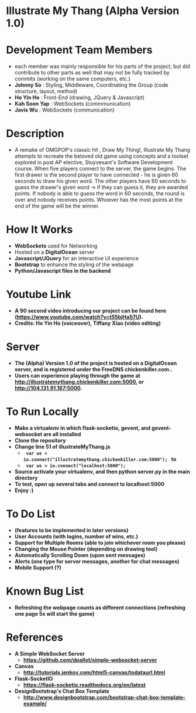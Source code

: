 # Illustrate My Thang (Alpha Version 1.0)

# Development Team Members
- each member was mainly responsible for his parts of the project, but did contribute to other parts as well that may not be fully tracked by commits (working on the same computers, etc.)
- <b>Johnny So</b> : Styling, Middleware, Coordinating the Group (code structure, layout, method)
- <b>Ho Yin Ho</b> : Front-End (drawing, JQuery & Javascript)
- <b>Kah Soon Yap</b> : WebSockets (commmunication)
- <b>Javis Wu</b> : WebSockets (communication)

# Description
- A remake of OMGPOP's classic hit , Draw My Thing!, Illustrate My Thang attempts to recreate the beloved old game using concepts and a toolset explored in post AP elective, Stuyvesant's Software Development course. When five players connect to the server, the game begins. The first drawer is the second player to have connected - he is given 60 seconds to draw his given word. The other players have 60 seconds to guess the drawer's given word -> if they can guess it, they are awarded points. If nobody is able to guess the word in 60 seconds, the round is over and nobody receives points. Whoever has the most points at the end of the game will be the winner.

# How It Works
- <b>WebSockets</b> used for Networking
- Hosted on a <b>DigitalOcean</b> server
- <b>Javascript/JQuery</b> for an interactive UI experience
- <b>Bootstrap</b> to enhance the styling of the webpage
- <b>Python/Javascript<b> files in the backend

# Youtube Link
- A 90 second video introducing our project can be found here (https://www.youtube.com/watch?v=t55bjHa1j7U).
- Credits: Ho Yin Ho (voiceover), Tiffany Xiao (video editing)

# Server
- The (Alpha) Version 1.0 of the project is hosted on a DigitalOcean server, and is registered under the FreeDNS chickenkiller.com..
- Users can experience playing through the game at http://illustratemythang.chickenkiller.com:5000, or http://104.131.91.167:5000.

# To Run Locally
- Make a virtualenv in which flask-socketio, gevent, and gevent-websocket are all installed
- Clone the repository
- Change line 51 of illustrateMyThang.js
   - <code> var ws  = io.connect("illustratemythang.chickenkiller.com:5000"); </code> to 
   - <code> var ws = io.connect("localhost:5000"); </code>
- Source activate your virtualenv, and then python server.py in the main directory
- To test, open up several tabs and connect to localhost:5000
- Enjoy :)

# To Do List 
- (features to be implemented in later versions)
- User Accounts (with logins, number of wins, etc.)
- Support for Multiple Rooms (able to join whichever room you please)
- Changing the Mouse Pointer (depending on drawing tool)
- Automatically Scrolling Down (upon sent messages)
- Alerts (one type for server messages, another for chat messages)
- Mobile Support (?)

# Known Bug List
- Refreshing the webpage counts as different connections (refreshing one page 5x will start the game)

# References
- A Simple WebSocket Server
  - https://github.com/dpallot/simple-websocket-server
- Canvas
  - http://tutorials.jenkov.com/html5-canvas/todataurl.html
- Flask-SocketIO
  - https://flask-socketio.readthedocs.org/en/latest
- DesignBootstrap's Chat Box Template
  - http://www.designbootstrap.com/bootstrap-chat-box-template-example/
